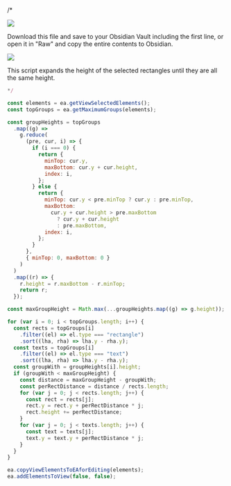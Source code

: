 /*

![](https://raw.githubusercontent.com/zsviczian/obsidian-excalidraw-plugin/master/images/scripts-download-raw.jpg)

Download this file and save to your Obsidian Vault including the first line, or open it in "Raw" and copy the entire contents to Obsidian.

![](https://raw.githubusercontent.com/zsviczian/obsidian-excalidraw-plugin/master/images/scripts-expand-rectangles.gif)

This script expands the height of the selected rectangles until they are all the same height.

```javascript
*/

const elements = ea.getViewSelectedElements();
const topGroups = ea.getMaximumGroups(elements);

const groupHeights = topGroups
  .map((g) =>
    g.reduce(
      (pre, cur, i) => {
        if (i === 0) {
          return {
            minTop: cur.y,
            maxBottom: cur.y + cur.height,
            index: i,
          };
        } else {
          return {
            minTop: cur.y < pre.minTop ? cur.y : pre.minTop,
            maxBottom:
              cur.y + cur.height > pre.maxBottom
                ? cur.y + cur.height
                : pre.maxBottom,
            index: i,
          };
        }
      },
      { minTop: 0, maxBottom: 0 }
    )
  )
  .map((r) => {
    r.height = r.maxBottom - r.minTop;
    return r;
  });

const maxGroupHeight = Math.max(...groupHeights.map((g) => g.height));

for (var i = 0; i < topGroups.length; i++) {
  const rects = topGroups[i]
    .filter((el) => el.type === "rectangle")
    .sort((lha, rha) => lha.y - rha.y);
  const texts = topGroups[i]
    .filter((el) => el.type === "text")
    .sort((lha, rha) => lha.y - rha.y);
  const groupWith = groupHeights[i].height;
  if (groupWith < maxGroupHeight) {
    const distance = maxGroupHeight - groupWith;
    const perRectDistance = distance / rects.length;
    for (var j = 0; j < rects.length; j++) {
      const rect = rects[j];
      rect.y = rect.y + perRectDistance * j;
      rect.height += perRectDistance;
    }
    for (var j = 0; j < texts.length; j++) {
      const text = texts[j];
      text.y = text.y + perRectDistance * j;
    }
  }
}

ea.copyViewElementsToEAforEditing(elements);
ea.addElementsToView(false, false);

